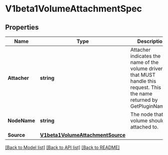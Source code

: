 # V1beta1VolumeAttachmentSpec

## Properties
Name | Type | Description | Notes
------------ | ------------- | ------------- | -------------
**Attacher** | **string** | Attacher indicates the name of the volume driver that MUST handle this request. This is the name returned by GetPluginName(). | 
**NodeName** | **string** | The node that the volume should be attached to. | 
**Source** | [**V1beta1VolumeAttachmentSource**](v1beta1.VolumeAttachmentSource.md) |  | 

[[Back to Model list]](../README.md#documentation-for-models) [[Back to API list]](../README.md#documentation-for-api-endpoints) [[Back to README]](../README.md)


